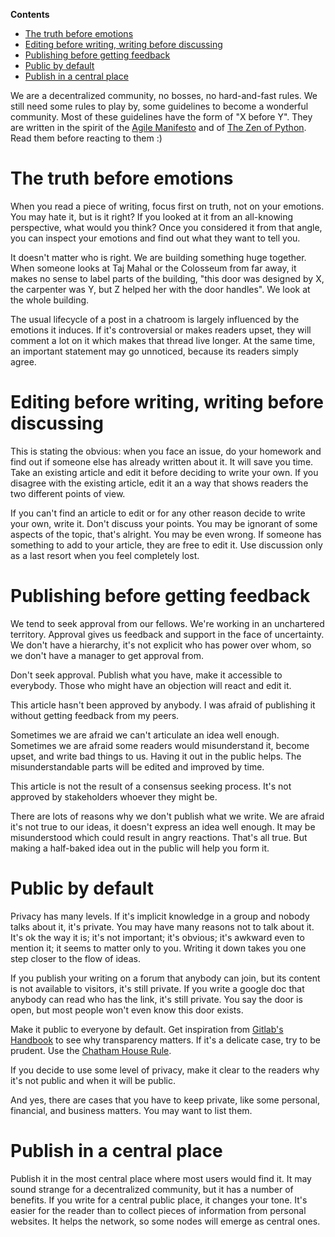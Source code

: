 <!-- START doctoc generated TOC please keep comment here to allow auto update -->
<!-- DON'T EDIT THIS SECTION, INSTEAD RE-RUN doctoc TO UPDATE -->
**Contents**

- [The truth before emotions](#the-truth-before-emotions)
- [Editing before writing, writing before discussing](#editing-before-writing-writing-before-discussing)
- [Publishing before getting feedback](#publishing-before-getting-feedback)
- [Public by default](#public-by-default)
- [Publish in a central place](#publish-in-a-central-place)

<!-- END doctoc generated TOC please keep comment here to allow auto update -->

We are a decentralized community, no bosses, no hard-and-fast rules. We still need some rules to play by, some guidelines to become a wonderful community. Most of these guidelines have the form of "X before Y". They are written in the spirit of the [Agile Manifesto](https://agilemanifesto.org/) and of [The Zen of Python](https://www.python.org/dev/peps/pep-0020/). Read them before reacting to them :)

# The truth before emotions

When you read a piece of writing, focus first on truth, not on your emotions. You may hate it, but is it right? If you looked at it from an all-knowing perspective, what would you think? Once you considered it from that angle, you can inspect your emotions and find out what they want to tell you.

It doesn't matter who is right. We are building something huge together. When someone looks at Taj Mahal or the Colosseum from far away, it makes no sense to label parts of the building, "this door was designed by X, the carpenter was Y, but Z helped her with the door handles". We look at the whole building.

The usual lifecycle of a post in a chatroom is largely influenced by the emotions it induces. If it's controversial or makes readers upset, they will comment a lot on it which makes that thread live longer. At the same time, an important statement may go unnoticed, because its readers simply agree.

# Editing before writing, writing before discussing

This is stating the obvious: when you face an issue, do your homework and find out if someone else has already written about it. It will save you time. Take an existing article and edit it before deciding to write your own. If you disagree with the existing article, edit it an a way that shows readers the two different points of view.

If you can't find an article to edit or for any other reason decide to write your own, write it. Don't discuss your points. You may be ignorant of some aspects of the topic, that's alright. You may be even wrong. If someone has something to add to your article, they are free to edit it. Use discussion only as a last resort when you feel completely lost.

# Publishing before getting feedback

We tend to seek approval from our fellows. We're working in an unchartered territory. Approval gives us feedback and support in the face of uncertainty. We don't have a hierarchy, it's not explicit who has power over whom, so we don't have a manager to get approval from.

Don't seek approval. Publish what you have, make it accessible to everybody. Those who might have an objection will react and edit it.

This article hasn't been approved by anybody. I was afraid of publishing it without getting feedback from my peers.

Sometimes we are afraid we can't articulate an idea well enough. Sometimes we are afraid some readers would misunderstand it, become upset, and write bad things to us. Having it out in the public helps. The misunderstandable parts will be edited and improved by time.

This article is not the result of a consensus seeking process. It's not approved by stakeholders whoever they might be.

There are lots of reasons why we don't publish what we write. We are afraid it's not true to our ideas, it doesn't express an idea well enough. It may be misunderstood which could result in angry reactions. That's all true. But making a half-baked idea out in the public will help you form it.

# Public by default

Privacy has many levels. If it's implicit knowledge in a group and nobody talks about it, it's private. You may have many reasons not to talk about it. It's ok the way it is; it's not important; it's obvious; it's awkward even to mention it; it seems to matter only to you. Writing it down takes you one step closer to the flow of ideas.

If you publish your writing on a forum that anybody can join, but its content is not available to visitors, it's still private. If you write a google doc that anybody can read who has the link, it's still private. You say the door is open, but most people won't even know this door exists.

Make it public to everyone by default. Get inspiration from [Gitlab's Handbook](https://about.gitlab.com/handbook/general-guidelines/#write-it-down) to see why transparency matters. If it's a delicate case, try to be prudent. Use the [Chatham House Rule](https://www.chathamhouse.org/chatham-house-rule).

If you decide to use some level of privacy, make it clear to the readers why it's not public and when it will be public.

And yes, there are cases that you have to keep private, like some personal, financial, and business matters. You may want to list them.

# Publish in a central place

Publish it in the most central place where most users would find it. It may sound strange for a decentralized community, but it has a number of benefits. If you write for a central public place, it changes your tone. It's easier for the reader than to collect pieces of information from personal websites. It helps the network, so some nodes will emerge as central ones.


